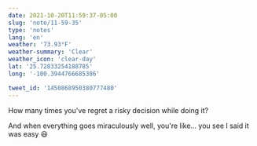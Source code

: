 ```yaml
---
date: 2021-10-20T11:59:37-05:00
slug: 'note/11-59-35'
type: 'notes'
lang: 'en'
weather: '73.93°F'
weather-summary: 'Clear'
weather_icon: 'clear-day'
lat: '25.72833254188785'
long: '-100.3944766685386'

tweet_id: '1450868950380777480'
---
```

How many times you've regret a risky decision while doing it? 

And when everything goes miraculously well, you're like... you see I said it was easy 😆